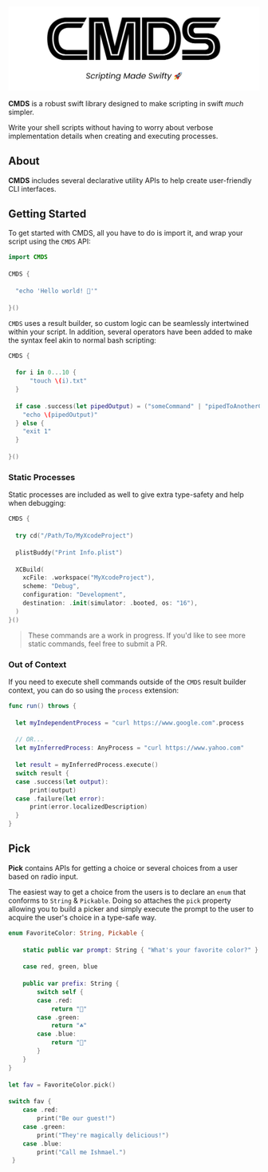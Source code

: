 <br/>

![CMDS_Banner](docs/CMDS_Banner.png)

**CMDS** is a robust swift library designed to make scripting in swift _much_
simpler.

Write your shell scripts without having to worry about verbose implementation
details when creating and executing processes.

## About

**CMDS** includes several declarative utility APIs to help create user-friendly
CLI interfaces.

## Getting Started

To get started with CMDS, all you have to do is import it, and wrap your script
using the `CMDS` API:

```swift
import CMDS

CMDS {

  "echo 'Hello world! 👋'"

}()
```

`CMDS` uses a result builder, so custom logic can be seamlessly intertwined
within your script. In addition, several operators have been added to make the
syntax feel akin to normal bash scripting:

```swift
CMDS {

  for i in 0...10 {
      "touch \(i).txt"
  }

  if case .success(let pipedOutput) = ("someCommand" | "pipedToAnotherCommand")=| {
    "echo \(pipedOutput)"
  } else {
    "exit 1"
  }

}()
```

### Static Processes

Static processes are included as well to give extra type-safety and help when
debugging:

```swift
CMDS {

  try cd("/Path/To/MyXcodeProject")

  plistBuddy("Print Info.plist")

  XCBuild(
    xcFile: .workspace("MyXcodeProject"),
    scheme: "Debug",
    configuration: "Development",
    destination: .init(simulator: .booted, os: "16"),
  )
}()
```

> These commands are a work in progress. If you'd like to see more static
> commands, feel free to submit a PR.

### Out of Context

If you need to execute shell commands outside of the `CMDS` result builder
context, you can do so using the `process` extension:

```swift
func run() throws {

  let myIndependentProcess = "curl https://www.google.com".process

  // OR...
  let myInferredProcess: AnyProcess = "curl https://www.yahoo.com"

  let result = myInferredProcess.execute()
  switch result {
  case .success(let output):
      print(output)
  case .failure(let error):
      print(error.localizedDescription)
  }
}
```

## Pick

**Pick** contains APIs for getting a choice or several choices from a user based
on radio input.

The easiest way to get a choice from the users is to declare an `enum` that
conforms to `String` & `Pickable`. Doing so attaches the `pick` property
allowing you to build a picker and simply execute the prompt to the user to
acquire the user's choice in a type-safe way.

```swift
enum FavoriteColor: String, Pickable {

    static public var prompt: String { "What's your favorite color?" }

    case red, green, blue

    public var prefix: String {
        switch self {
        case .red:
            return "🌹"
        case .green:
            return "☘️"
        case .blue:
            return "🐳"
        }
    }
}

let fav = FavoriteColor.pick()

switch fav {
    case .red:
        print("Be our guest!")
    case .green:
        print("They're magically delicious!")
    case .blue:
        print("Call me Ishmael.")
 }
```
